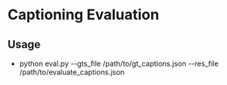 # Captioning Evaluation #
## Usage ##
- python eval.py --gts_file /path/to/gt_captions.json --res_file /path/to/evaluate_captions.json
